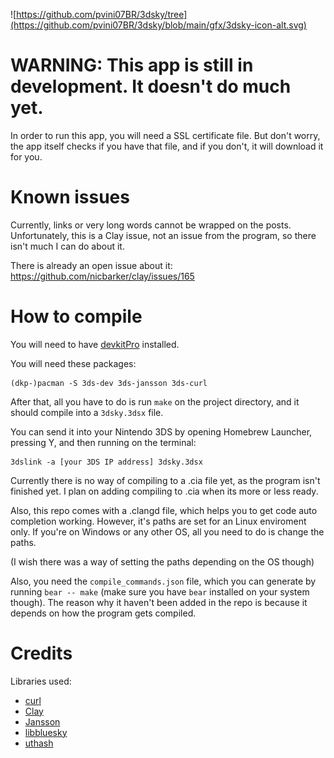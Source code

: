![https://github.com/pvini07BR/3dsky/tree](https://github.com/pvini07BR/3dsky/blob/main/gfx/3dsky-icon-alt.svg)

# WARNING: This app is still in development. It doesn't do much yet.

In order to run this app, you will need a SSL certificate file. But don't worry, the app itself checks if you have that file, and if you don't, it will download it for you.

# Known issues

Currently, links or very long words cannot be wrapped on the posts. Unfortunately, this is a Clay issue, not an issue from the program, so there isn't much I can do about it.

There is already an open issue about it: https://github.com/nicbarker/clay/issues/165

# How to compile

You will need to have [devkitPro](https://devkitpro.org/wiki/Getting_Started) installed.

You will need these packages:

```
(dkp-)pacman -S 3ds-dev 3ds-jansson 3ds-curl
```

After that, all you have to do is run ``make`` on the project directory, and it should compile into a ``3dsky.3dsx`` file.

You can send it into your Nintendo 3DS by opening Homebrew Launcher, pressing Y, and then running on the terminal:
```
3dslink -a [your 3DS IP address] 3dsky.3dsx
```

Currently there is no way of compiling to a .cia file yet, as the program isn't finished yet. I plan on adding compiling to .cia when its more or less ready.

Also, this repo comes with a .clangd file, which helps you to get code auto completion working.
However, it's paths are set for an Linux enviroment only. If you're on Windows or any other OS, all you need to do is change the paths.

(I wish there was a way of setting the paths depending on the OS though)

Also, you need the ``compile_commands.json`` file, which you can generate by running ``bear -- make`` (make sure you have ``bear`` installed on your system though). The reason why it haven't been added in the repo is because it depends on how the program gets compiled.

# Credits

Libraries used:
- [curl](https://github.com/curl/curl)
- [Clay](https://github.com/nicbarker/clay)
- [Jansson](https://github.com/akheron/jansson)
- [libbluesky](https://github.com/briandowns/libbluesky)
- [uthash](https://github.com/troydhanson/uthash)
